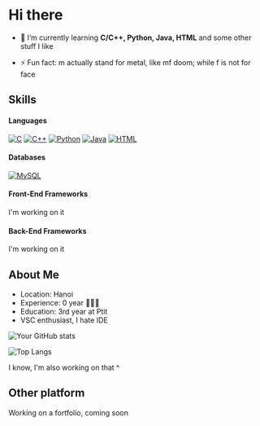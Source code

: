 # Hi there

- 🌱 I’m currently learning **C/C++, Python, Java, HTML** and some other stuff I like

- ⚡ Fun fact: m actually stand for metal, like mf doom; while f is not for face

## Skills

#### Languages
[![C](https://img.shields.io/badge/C-00599C?logo=c&logoColor=white)](https://github.com/hazerMf)
[![C++](https://img.shields.io/badge/C++-%2300599C.svg?logo=c%2B%2B&logoColor=white)](https://github.com/hazerMf)
[![Python](https://img.shields.io/badge/Python-3776AB?logo=python&logoColor=fff)](https://github.com/hazerMf)
[![Java](https://img.shields.io/badge/Java-%23ED8B00.svg?logo=openjdk&logoColor=white)](https://github.com/hazerMf)
[![HTML](https://img.shields.io/badge/HTML-%23E34F26.svg?logo=html5&logoColor=white)](https://github.com/hazerMf)

#### Databases
[![MySQL](https://img.shields.io/badge/MySQL-4479A1?logo=mysql&logoColor=fff)](https://github.com/hazerMf)

#### Front-End Frameworks
I'm working on it

#### Back-End Frameworks
I'm working on it

## About Me
- Location: Hanoi
- Experience: 0 year 🧑🏻‍💻
- Education: 3rd year at Ptit
- VSC enthusiast, I hate IDE

![Your GitHub stats](https://github-readme-stats.vercel.app/api?username=hazerMf&show_icons=true&theme=radical)

![Top Langs](https://github-readme-stats.vercel.app/api/top-langs/?username=hazerMfE&layout=compact&theme=dark)<br/>


I know, I'm also working on that ^

## Other platform
Working on a fortfolio, coming soon

<!--
Catch up to see what this degen is on<br>
[![AniList](https://img.shields.io/badge/AniList-02A9FF?logo=anilist&logoColor=fff)]([#](https://anilist.co/user/HaZerMf/))
[![Letterboxd](https://img.shields.io/badge/Letterboxd-1A1F71%3Flogo%3Dletterboxd%26logoColor%3Dfff?logo=https%3A%2F%2Fa.ltrbxd.com%2Flogos%2Fletterboxd-logo-h-neg-rgb-1000px.png)](#)


<!--
**hazerMf/hazerMf** is a ✨ _special_ ✨ repository because its `README.md` (this file) appears on your GitHub profile.

Here are some ideas to get you started:

- 🔭 I’m currently working on ...
- 🌱 I’m currently learning ...
- 👯 I’m looking to collaborate on ...
- 🤔 I’m looking for help with ...
- 💬 Ask me about ...
- 📫 How to reach me: ...
- 😄 Pronouns: ...
- ⚡ Fun fact: ...
-->
